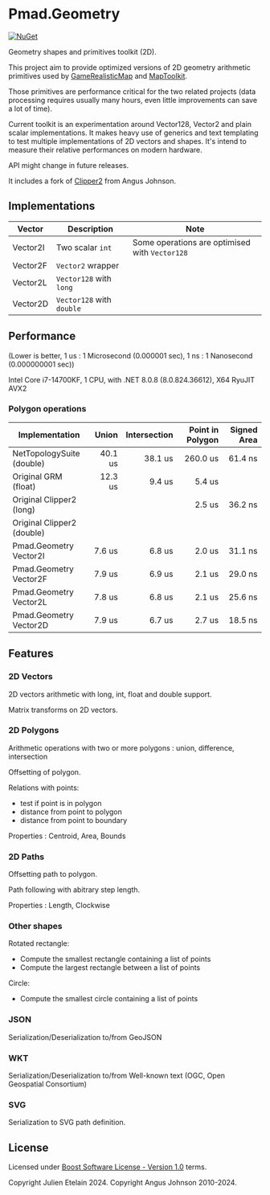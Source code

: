 ﻿# Pmad.Geometry

[![NuGet](https://img.shields.io/nuget/v/Pmad.Geometry?logo=nuget)](https://www.nuget.org/packages/Pmad.Geometry/)

Geometry shapes and primitives toolkit (2D).

This project aim to provide optimized versions of 2D geometry arithmetic primitives used by [GameRealisticMap](https://github.com/jetelain/ArmaRealMap) and [MapToolkit](https://github.com/jetelain/mapkit).

Those primitives are performance critical for the two related projects (data processing requires usually many hours, even little improvements can save a lot of time).

Current toolkit is an experimentation around Vector128, Vector2 and plain scalar implementations. It makes heavy use of generics and text templating to test multiple implementations of 2D vectors and shapes. It's intend to measure their relative performances on modern hardware.

API might change in future releases.

It includes a fork of [Clipper2](https://github.com/AngusJohnson/Clipper2) from Angus Johnson.

## Implementations

| Vector	| Description               | Note
| --------- | ------------------------- | ------------------------- |
| Vector2I  | Two scalar `int`          | Some operations are optimised with `Vector128` |
| Vector2F  | `Vector2` wrapper         |                                  |
| Vector2L  | `Vector128` with `long`   |                                  |
| Vector2D  | `Vector128` with `double` |                                  |

## Performance

(Lower is better, 1 us : 1 Microsecond (0.000001 sec), 1 ns   : 1 Nanosecond (0.000000001 sec))

Intel Core i7-14700KF, 1 CPU, with .NET 8.0.8 (8.0.824.36612), X64 RyuJIT AVX2

### Polygon operations

| Implementation            |Union    |Intersection|Point in Polygon|Signed Area|
| -----------------------   |--------:|-----------:|---------------:|---------:|
| NetTopologySuite (double) | 40.1 us | 38.1 us	   | 260.0 us	    | 61.4 ns	|
| Original GRM (float)      | 12.3 us | 9.4 us	   | 5.4 us		    |			|
| Original Clipper2 (long)  |         |			   | 2.5 us		    | 36.2 ns	|
| Original Clipper2 (double)|         |			   |       		    |       	|
| Pmad.Geometry Vector2I    | 7.6 us  | 6.8 us	   | 2.0 us		    |	31.1 ns	|
| Pmad.Geometry Vector2F    | 7.9 us  | 6.9 us	   | 2.1 us		    |	29.0 ns	|
| Pmad.Geometry Vector2L    | 7.8 us  | 6.8 us	   | 2.1 us		    | 25.6 ns	|
| Pmad.Geometry Vector2D    | 7.9 us  | 6.7 us	   | 2.7 us		    | 18.5 ns	|

## Features

### 2D Vectors

2D vectors arithmetic with long, int, float and double support.

Matrix transforms on 2D vectors.

### 2D Polygons

Arithmetic operations with two or more polygons : union, difference, intersection

Offsetting of polygon.

Relations with points:
- test if point is in polygon
- distance from point to polygon
- distance from point to boundary

Properties : Centroid, Area, Bounds

### 2D Paths

Offsetting path to polygon.

Path following with abitrary step length.

Properties : Length, Clockwise

### Other shapes

Rotated rectangle:
- Compute the smallest rectangle containing a list of points
- Compute the largest rectangle between a list of points

Circle:
- Compute the smallest circle containing a list of points

### JSON

Serialization/Deserialization to/from GeoJSON

### WKT

Serialization/Deserialization to/from Well-known text (OGC, Open Geospatial Consortium)

### SVG

Serialization to SVG path definition.

## License

Licensed under [Boost Software License - Version 1.0](https://www.boost.org/LICENSE_1_0.txt) terms.

Copyright Julien Etelain 2024.
Copyright Angus Johnson 2010-2024.
